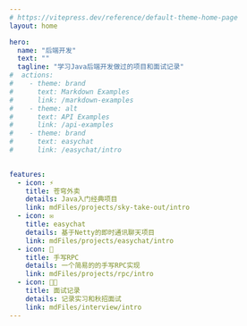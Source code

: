 ```yaml
---
# https://vitepress.dev/reference/default-theme-home-page
layout: home

hero:
  name: "后端开发"
  text: ""
  tagline: "学习Java后端开发做过的项目和面试记录"
#  actions:
#    - theme: brand
#      text: Markdown Examples
#      link: /markdown-examples
#    - theme: alt
#      text: API Examples
#      link: /api-examples
#    - theme: brand
#      text: easychat
#      link: /easychat/intro
  

features:
  - icon: ⚡
    title: 苍穹外卖
    details: Java入门经典项目
    link: mdFiles/projects/sky-take-out/intro
  - icon: ✉
    title: easychat
    details: 基于Netty的即时通讯聊天项目
    link: mdFiles/projects/easychat/intro
  - icon: 🔗
    title: 手写RPC
    details: 一个简易的的手写RPC实现
    link: mdFiles/projects/rpc/intro
  - icon: 👩‍💻
    title: 面试记录
    details: 记录实习和秋招面试
    link: mdFiles/interview/intro
---
```


